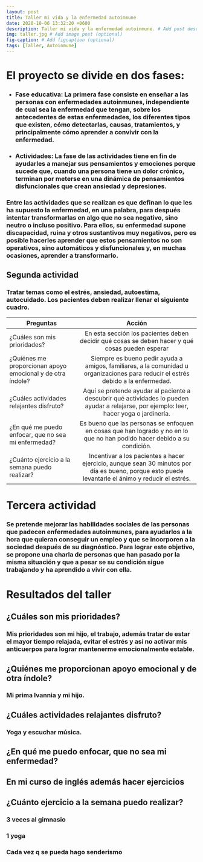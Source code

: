 ```yaml
---
layout: post
title: Taller mi vida y la enfermedad autoinmune
date: 2020-10-06 13:32:20 +0600
description: Taller mi vida y la enfermedad autoinmune. # Add post description (optional)
img: taller.jpg # Add image post (optional)
fig-caption: # Add figcaption (optional)
tags: [Taller, Autoinmune]
---
```

# **El proyecto se divide en dos fases**:
* ### **Fase educativa**: La primera fase consiste en enseñar a las personas con enfermedades autoinmunes, independiente de cual sea la enfermedad que tengan, sobre los antecedentes de estas enfermedades, los diferentes tipos que existen, cómo detectarlas, causas, tratamientos, y principalmente cómo aprender a convivir con la enfermedad.  

* ### **Actividades**: La fase de las actividades tiene en fin de ayudarles a manejar sus pensamientos y emociones porque sucede que, cuando una persona tiene un dolor crónico, terminan por meterse en una dinámica de pensamientos disfuncionales que crean ansiedad y depresiones. 

### Entre las actividades que se realizan es que definan lo que les ha supuesto la enfermedad, en una palabra, para después intentar transformarlas en algo que no sea negativo, sino neutro o incluso positivo. Para ellos, su enfermedad supone discapacidad, ruina y otros sustantivos muy negativos, pero es posible hacerles aprender que estos pensamientos no son operativos, sino automáticos y disfuncionales y, en muchas ocasiones, aprender a transformarlo.

## **Segunda actividad**
### Tratar temas como el estrés, ansiedad, autoestima, autocuidado. Los pacientes deben realizar llenar el siguiente cuadro.


| **Preguntas**        | **Acción**           |
| ------------- |:-------------:| 
| ¿Cuáles son mis prioridades?      | En esta sección los pacientes deben decidir qué cosas se deben hacer y qué cosas pueden esperar |
| ¿Quiénes me proporcionan apoyo emocional y de otra índole?    |Siempre es bueno pedir ayuda a amigos, familiares, a la comunidad u organizaciones para reducir el estrés debido a la enfermedad.       | 
| ¿Cuáles actividades relajantes disfruto?                      |Aquí se pretende ayudar al paciente a descubrir qué actividades lo pueden ayudar a relajarse, por ejemplo: leer, hacer yoga o jardinería. |
| ¿En qué me puedo enfocar, que no sea mi enfermedad? | Es bueno que las personas se enfoquen en cosas que han logrado y no en lo que no han podido hacer debido a su condición. |
|¿Cuánto ejercicio a la semana puedo realizar?                  |       Incentivar a los pacientes a hacer ejercicio, aunque sean 30 minutos por día es bueno, porque esto puede levantarle el ánimo y reducir el estrés. |

# **Tercera actividad**
### Se pretende mejorar las habilidades sociales de las personas que padecen enfermedades autoinmunes, para ayudarlos a la hora que quieran conseguir un empleo y que se incorporen a la sociedad después de su diagnóstico. Para lograr este objetivo, se propone una charla de personas que han pasado por la misma situación y que a pesar se su condición sigue trabajando y ha aprendido a vivir con ella.

# **Resultados del taller**

## **¿Cuáles son mis prioridades?**
### Mis prioridades son mi hijo, el trabajo, además tratar de estar el mayor tiempo relajada, evitar el estrés y así no activar mis anticuerpos para lograr mantenerme emocionalmente estable. 

## **¿Quiénes me proporcionan apoyo emocional y de otra índole?**
### Mi prima Ivannia y mi hijo.

## **¿Cuáles actividades relajantes disfruto?**
### Yoga y escuchar música.

## **¿En qué me puedo enfocar, que no sea mi enfermedad?**
## En mi curso de inglés además hacer ejercicios 

## **¿Cuánto ejercicio a la semana puedo realizar?**
### 3 veces al gimnasio
### 1 yoga 
### Cada vez q se pueda hago senderismo 